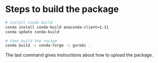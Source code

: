 Steps to build the package
==========================

```bash
# install conda build
conda install conda-build anaconda-client=1.11
conda update conda-build

# then build the recipe
conda build -c conda-forge -c gurobi .
```

The last command gives instructions about how to upload the package.

